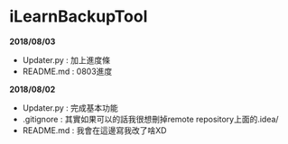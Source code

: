# iLearnBackupTool

**2018/08/03**
- Updater.py : 加上進度條
- README.md  : 0803進度

**2018/08/02**
- Updater.py : 完成基本功能
- .gitignore : 其實如果可以的話我很想刪掉remote repository上面的.idea/
- README.md  : 我會在這邊寫我改了啥XD